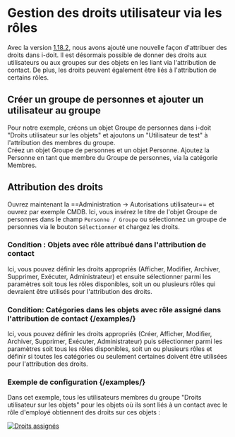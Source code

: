 # Gestion des droits utilisateur via les rôles

Avec la version [1.18.2](../../version-history/release-notes/release-notes-1.18/release-notes-1.18.2.md), nous avons ajouté une nouvelle façon d'attribuer des droits dans i-doit. Il est désormais possible de donner des droits aux utilisateurs ou aux groupes sur des objets en les liant via l'attribution de contact. De plus, les droits peuvent également être liés à l'attribution de certains rôles.

## Créer un groupe de personnes et ajouter un utilisateur au groupe

Pour notre exemple, créons un objet Groupe de personnes dans i-doit "Droits utilisateur sur les objets" et ajoutons un "Utilisateur de test" à l'attribution des membres du groupe.<br>
Créez un objet Groupe de personnes et un objet Personne. Ajoutez la Personne en tant que membre du Groupe de personnes, via la catégorie Membres.

## Attribution des droits

Ouvrez maintenant la ==Administration -> Autorisations utilisateur== et ouvrez par exemple CMDB. Ici, vous insérez le titre de l'objet Groupe de personnes dans le champ `Personne / Groupe` ou sélectionnez un groupe de personnes via le bouton `Sélectionner` et chargez les droits.<br>

### Condition : Objets avec rôle attribué dans l'attribution de contact

Ici, vous pouvez définir les droits appropriés (Afficher, Modifier, Archiver, Supprimer, Exécuter, Administrateur) et ensuite sélectionner parmi les paramètres soit tous les rôles disponibles, soit un ou plusieurs rôles qui devraient être utilisés pour l'attribution des droits.

### Condition: Catégories dans les objets avec rôle assigné dans l'attribution de contact {/examples/}

Ici, vous pouvez définir les droits appropriés (Créer, Afficher, Modifier, Archiver, Supprimer, Exécuter, Administrateur) puis sélectionner parmi les paramètres soit tous les rôles disponibles, soit un ou plusieurs rôles et définir si toutes les catégories ou seulement certaines doivent être utilisées pour l'attribution des droits.

### Exemple de configuration {/examples/}

Dans cet exemple, tous les utilisateurs membres du groupe "Droits utilisateur sur les objets" pour les objets où ils sont liés à un contact avec le rôle d'employé obtiennent des droits sur ces objets :

[![Droits assignés](../../assets/images/en/efficient-documentation/rights-management/user-right-management-via-roles/1-urmvr.png)](../../assets/images/en/efficient-documentation/rights-management/user-right-management-via-roles/1-urmvr.png)
